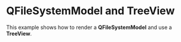 # QFileSystemModel and TreeView

This example shows how to render a **QFileSystemModel** and use a **TreeView**.
